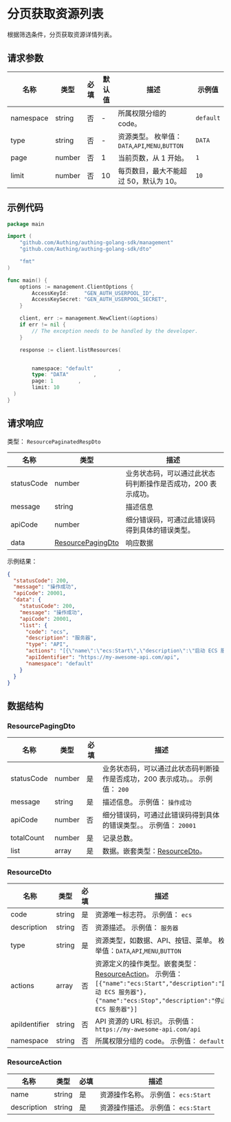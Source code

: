 # 分页获取资源列表

<!--
  警告⚠️：
  不要直接修改该文档，
  https://github.com/Authing/authing-docs-factory
  使用该项目进行生成
-->

<LastUpdated />

根据筛选条件，分页获取资源详情列表。

## 请求参数

| 名称      | 类型   | 必填 | 默认值 | 描述                                            | 示例值    |
| --------- | ------ | ---- | ------ | ----------------------------------------------- | --------- |
| namespace | string | 否   | -      | 所属权限分组的 code。                           | `default` |
| type      | string | 否   | -      | 资源类型。 枚举值：`DATA`,`API`,`MENU`,`BUTTON` | `DATA`    |
| page      | number | 否   | 1      | 当前页数，从 1 开始。                           | `1`       |
| limit     | number | 否   | 10     | 每页数目，最大不能超过 50，默认为 10。          | `10`      |

## 示例代码

```go
package main

import (
    "github.com/Authing/authing-golang-sdk/management"
    "github.com/Authing/authing-golang-sdk/dto"

    "fmt"
)

func main() {
    options := management.ClientOptions {
        AccessKeyId:     "GEN_AUTH_USERPOOL_ID",
        AccessKeySecret: "GEN_AUTH_USERPOOL_SECRET",
    }

    client, err := management.NewClient(&options)
    if err != nil {
        // The exception needs to be handled by the developer.
    }

    response := client.listResources(


        namespace: "default"        ,
        type: "DATA"        ,
        page: 1        ,
        limit: 10
  )
}
```

## 请求响应

类型： `ResourcePaginatedRespDto`

| 名称       | 类型                                               | 描述                                                         |
| ---------- | -------------------------------------------------- | ------------------------------------------------------------ |
| statusCode | number                                             | 业务状态码，可以通过此状态码判断操作是否成功，200 表示成功。 |
| message    | string                                             | 描述信息                                                     |
| apiCode    | number                                             | 细分错误码，可通过此错误码得到具体的错误类型。               |
| data       | <a href="#ResourcePagingDto">ResourcePagingDto</a> | 响应数据                                                     |

示例结果：

```json
{
  "statusCode": 200,
  "message": "操作成功",
  "apiCode": 20001,
  "data": {
    "statusCode": 200,
    "message": "操作成功",
    "apiCode": 20001,
    "list": {
      "code": "ecs",
      "description": "服务器",
      "type": "API",
      "actions": "[{\"name\":\"ecs:Start\",\"description\":\"启动 ECS 服务器\"},{\"name\":\"ecs:Stop\",\"description\":\"停止 ECS 服务器\"}]",
      "apiIdentifier": "https://my-awesome-api.com/api",
      "namespace": "default"
    }
  }
}
```

## 数据结构

### <a id="ResourcePagingDto"></a> ResourcePagingDto

| 名称       | 类型   | 必填 | 描述                                                                          |
| ---------- | ------ | ---- | ----------------------------------------------------------------------------- |
| statusCode | number | 是   | 业务状态码，可以通过此状态码判断操作是否成功，200 表示成功。。 示例值： `200` |
| message    | string | 是   | 描述信息。 示例值： `操作成功`                                                |
| apiCode    | number | 否   | 细分错误码，可通过此错误码得到具体的错误类型。。 示例值： `20001`             |
| totalCount | number | 是   | 记录总数。                                                                    |
| list       | array  | 是   | 数据。嵌套类型：<a href="#ResourceDto">ResourceDto</a>。                      |

### <a id="ResourceDto"></a> ResourceDto

| 名称          | 类型   | 必填 | 描述                                                                                                                                                                                               |
| ------------- | ------ | ---- | -------------------------------------------------------------------------------------------------------------------------------------------------------------------------------------------------- |
| code          | string | 是   | 资源唯一标志符。 示例值： `ecs`                                                                                                                                                                    |
| description   | string | 否   | 资源描述。 示例值： `服务器`                                                                                                                                                                       |
| type          | string | 是   | 资源类型，如数据、API、按钮、菜单。 枚举值：`DATA`,`API`,`MENU`,`BUTTON`                                                                                                                           |
| actions       | array  | 否   | 资源定义的操作类型。嵌套类型：<a href="#ResourceAction">ResourceAction</a>。 示例值： `[{"name":"ecs:Start","description":"启动 ECS 服务器"},{"name":"ecs:Stop","description":"停止 ECS 服务器"}]` |
| apiIdentifier | string | 否   | API 资源的 URL 标识。 示例值： `https://my-awesome-api.com/api`                                                                                                                                    |
| namespace     | string | 否   | 所属权限分组的 code。 示例值： `default`                                                                                                                                                           |

### <a id="ResourceAction"></a> ResourceAction

| 名称        | 类型   | 必填 | 描述                                |
| ----------- | ------ | ---- | ----------------------------------- |
| name        | string | 是   | 资源操作名称。 示例值： `ecs:Start` |
| description | string | 是   | 资源操作描述。 示例值： `ecs:Start` |
